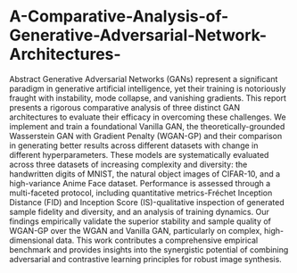 # A-Comparative-Analysis-of-Generative-Adversarial-Network-Architectures-


Abstract
Generative Adversarial Networks (GANs) represent a significant paradigm in generative artificial intelligence, yet their training is notoriously fraught with instability, mode collapse, and vanishing gradients. This report presents a rigorous comparative analysis of three distinct GAN architectures to evaluate their efficacy in overcoming these challenges. We implement and train a foundational Vanilla GAN, the theoretically-grounded Wasserstein GAN with Gradient Penalty (WGAN-GP) and their comparison in generating better results across different datasets with change in different hyperparameters. These models are systematically evaluated across three datasets of increasing complexity and diversity: the handwritten digits of MNIST, the natural object images of CIFAR-10, and a high-variance Anime Face dataset. Performance is assessed through a multi-faceted protocol, including quantitative metrics-Fréchet Inception Distance (FID) and Inception Score (IS)-qualitative inspection of generated sample fidelity and diversity, and an analysis of training dynamics. Our findings empirically validate the superior stability and sample quality of WGAN-GP over the WGAN and Vanilla GAN, particularly on complex, high-dimensional data. This work contributes a comprehensive empirical benchmark and provides insights into the synergistic potential of combining adversarial and contrastive learning principles for robust image synthesis.
